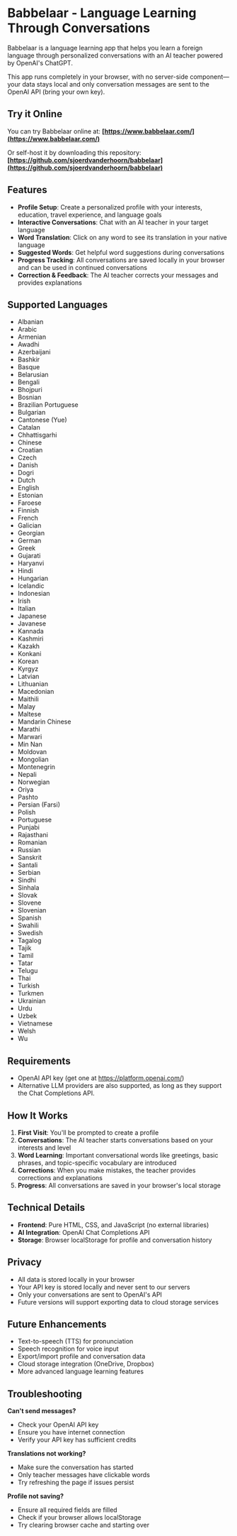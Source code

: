 # Babbelaar - Language Learning Through Conversations

Babbelaar is a language learning app that helps you learn a foreign language through personalized conversations with an AI teacher powered by OpenAI's ChatGPT.  

This app runs completely in your browser, with no server-side component—your data stays local and only conversation messages are sent to the OpenAI API (bring your own key).

## Try it Online

You can try Babbelaar online at: **[https://www.babbelaar.com/](https://www.babbelaar.com/)**

Or self-host it by downloading this repository: **[https://github.com/sjoerdvanderhoorn/babbelaar](https://github.com/sjoerdvanderhoorn/babbelaar)**

## Features

- **Profile Setup**: Create a personalized profile with your interests, education, travel experience, and language goals
- **Interactive Conversations**: Chat with an AI teacher in your target language
- **Word Translation**: Click on any word to see its translation in your native language
- **Suggested Words**: Get helpful word suggestions during conversations
- **Progress Tracking**: All conversations are saved locally in your browser and can be used in continued conversations
- **Correction & Feedback**: The AI teacher corrects your messages and provides explanations

## Supported Languages

- Albanian
- Arabic
- Armenian
- Awadhi
- Azerbaijani
- Bashkir
- Basque
- Belarusian
- Bengali
- Bhojpuri
- Bosnian
- Brazilian Portuguese
- Bulgarian
- Cantonese (Yue)
- Catalan
- Chhattisgarhi
- Chinese
- Croatian
- Czech
- Danish
- Dogri
- Dutch
- English
- Estonian
- Faroese
- Finnish
- French
- Galician
- Georgian
- German
- Greek
- Gujarati
- Haryanvi
- Hindi
- Hungarian
- Icelandic
- Indonesian
- Irish
- Italian
- Japanese
- Javanese
- Kannada
- Kashmiri
- Kazakh
- Konkani
- Korean
- Kyrgyz
- Latvian
- Lithuanian
- Macedonian
- Maithili
- Malay
- Maltese
- Mandarin Chinese
- Marathi
- Marwari
- Min Nan
- Moldovan
- Mongolian
- Montenegrin
- Nepali
- Norwegian
- Oriya
- Pashto
- Persian (Farsi)
- Polish
- Portuguese
- Punjabi
- Rajasthani
- Romanian
- Russian
- Sanskrit
- Santali
- Serbian
- Sindhi
- Sinhala
- Slovak
- Slovene
- Slovenian
- Spanish
- Swahili
- Swedish
- Tagalog
- Tajik
- Tamil
- Tatar
- Telugu
- Thai
- Turkish
- Turkmen
- Ukrainian
- Urdu
- Uzbek
- Vietnamese
- Welsh
- Wu

## Requirements

- OpenAI API key (get one at https://platform.openai.com/)
- Alternative LLM providers are also supported, as long as they support the Chat Completions API.

## How It Works

1. **First Visit**: You'll be prompted to create a profile
2. **Conversations**: The AI teacher starts conversations based on your interests and level
3. **Word Learning**: Important conversational words like greetings, basic phrases, and topic-specific vocabulary are introduced
4. **Corrections**: When you make mistakes, the teacher provides corrections and explanations
5. **Progress**: All conversations are saved in your browser's local storage

## Technical Details

- **Frontend**: Pure HTML, CSS, and JavaScript (no external libraries)
- **AI Integration**: OpenAI Chat Completions API
- **Storage**: Browser localStorage for profile and conversation history

## Privacy

- All data is stored locally in your browser
- Your API key is stored locally and never sent to our servers
- Only your conversations are sent to OpenAI's API
- Future versions will support exporting data to cloud storage services

## Future Enhancements

- Text-to-speech (TTS) for pronunciation
- Speech recognition for voice input
- Export/import profile and conversation data
- Cloud storage integration (OneDrive, Dropbox)
- More advanced language learning features

## Troubleshooting

**Can't send messages?**
- Check your OpenAI API key
- Ensure you have internet connection
- Verify your API key has sufficient credits

**Translations not working?**
- Make sure the conversation has started
- Only teacher messages have clickable words
- Try refreshing the page if issues persist

**Profile not saving?**
- Ensure all required fields are filled
- Check if your browser allows localStorage
- Try clearing browser cache and starting over
